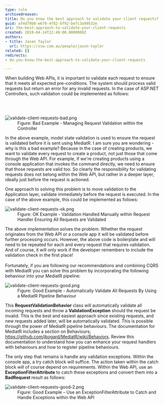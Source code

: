 ```yaml
---
type: rule
archivedreason: 
title: Do you know the best approach to validate your client requests?
guid: af4d79b0-e678-4f82-bf92-be7c3a99532e
uri: the-best-approach-to-validate-your-client-requests
created: 2019-04-14T22:49:00.0000000Z
authors:
- title: Jason Taylor
  url: https://ssw.com.au/people/jason-taylor
related: []
redirects:
- do-you-know-the-best-approach-to-validate-your-client-requests

---
```



<p class="ssw15-rteElement-P">​When building Web APIs, it is important to validate each request to ensure that it meets all expected pre-conditions. The system should process valid requests but return an error for any invalid requests. In the case of ASP.NET Controllers, such validation could be implemented as follows&#58;​<br></p>
<br><excerpt class='endintro'></excerpt><br>
<dl class="badImage"><dt>
      <img src="/PublishingImages/validate-client-requests-bad.png" alt="validate-client-requests-bad.png" />
   </dt><dd>Figure&#58; Bad Example - Managing Request Validation within the Controller</dd></dl><p>In the above example, model state validation is used to ensure the request is validated before it is sent using MediatR. I am sure you are wondering - why is this a bad example? Because in the case of creating products, we want to validate every request to create a product, not just those that come through the Web API. For example, if we're creating products using a console application that invokes the command directly, we need to ensure that those requests are valid too. So clearly the responsibility for validating requests does not belong within the Web API, but rather in a deeper layer, ideally just before the request is actioned.</p><p>One approach to solving this problem is to move validation to the Application layer, validate immediately before the request is executed. In the case of the above example, this could be implemented as follows&#58;</p><dl class="image"><dt>
      <img src="/PublishingImages/validate-client-requests-ok.png" alt="validate-client-requests-ok.png" />
   </dt><dd>Figure&#58; OK Example - Validation Handled Manually within Request Handler Ensuring All Requests are Validated</dd></dl><p>The above implementation solves the problem. Whether the request originates from the Web API or a console app it will be validated before further processing occurs. However, the above code is boilerplate and will need to be repeated for each and every request that requires validation. And of course, it will only work if the developer remembers to include the validation check in the first place!<br>&#160;<br>Fortunately, if you are following our recommendations and combining CQRS with MediatR you can solve this problem by incorporating the following behaviour into your MediatR pipeline&#58;</p><dl class="goodImage"><dt>
      <img src="/PublishingImages/validate-client-requests-good.png" alt="validate-client-requests-good.png" />
   </dt><dd>Figure&#58; Good Example - Automatically Validate All Requests By Using a MediatR Pipeline Behaviour</dd></dl><p>This 
   <strong>RequestValidationBehavior</strong> class will automatically validate all incoming requests and throw a 
   <strong>ValidationException</strong> should the request be invalid. This is the best and easiest approach since existing requests, and new requests added later, will be automatically validated. This is possible through the power of MediatR pipeline behaviours. The documentation for MediatR includes a section on Behaviours; 
   <a href="https&#58;//github.com/jbogard/MediatR/wiki/Behaviors">https&#58;//github.com/jbogard/MediatR/wiki/Behaviors</a>. Review this documentation to understand how you can enhance your request handlers with behaviours and how to register pipeline behaviours.​<br></p><p>The only step that remains is handle any validation exceptions. Within the console app, a try catch block will suffice. The action taken within the catch block will of course depend on requirements. Within the Web API, use an 
   <strong>ExceptionFilterAttribute</strong> to catch these exceptions and convert them into a 
   <strong>BadRequest </strong>result as follows&#58;<br></p><dl class="goodImage"><dt>
      <img src="/PublishingImages/validate-client-requests-good-2.png" alt="validate-client-requests-good-2.png" />
   </dt><dd>Figure&#58; Good Example – Use an ExceptionFilterAttribute to Catch and Handle Exceptions within the Web API</dd></dl>​


